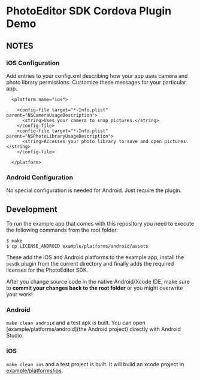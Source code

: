 # PhotoEditor SDK Cordova Plugin Demo

## NOTES



### iOS Configuration

Add entries to your config.xml describing how your app uses camera and photo library permissions. 
Customize these messages for your particular app.

```
  <platform name="ios">
  
    <config-file target="*-Info.plist" parent="NSCameraUsageDescription">
      <string>Uses your camera to snap pictures.</string>
    </config-file>
    <config-file target="*-Info.plist" parent="NSPhotoLibraryUsageDescription">
      <string>Accesses your photo library to save and open pictures.</string>
    </config-file>
    
  </platform>
```

### Android Configuration

No special configuration is needed for Android. Just require the plugin.

## Development

To run the example app that comes with this repository you need to execute the following commands from the root folder:
```
$ make
$ cp LICENSE_ANDROID example/platforms/android/assets
```
These add the iOS and Android platforms to the example app, install the `pesdk` plugin from the current directory and finally adds the required licenses for the PhotoEditor SDK.

After you change source code in the native Android/Xcode IDE, make sure to **commit your changes back to the root folder** or you might overwrite your work! 

### Android
`make clean android` and a test apk is built. You can open [example/platforms/android](the Android project) directly with Android Studio.
### iOS
`make clean ios` and a test project is built. It will build an xcode project in [example/platforms/ios](example/platforms/ios).
